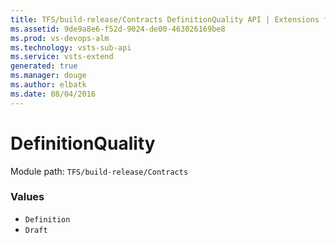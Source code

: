 ```yaml
---
title: TFS/build-release/Contracts DefinitionQuality API | Extensions for Visual Studio Team Services
ms.assetid: 9de9a8e6-f52d-9024-de00-463026169be8
ms.prod: vs-devops-alm
ms.technology: vsts-sub-api
ms.service: vsts-extend
generated: true
ms.manager: douge
ms.author: elbatk
ms.date: 08/04/2016
---
```


# DefinitionQuality

Module path: `TFS/build-release/Contracts`

### Values

* `Definition` 
* `Draft` 
